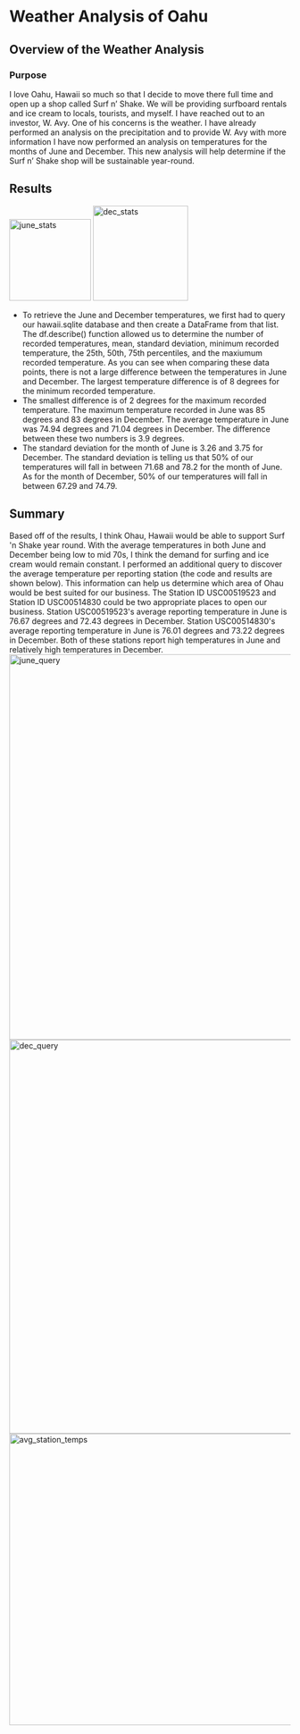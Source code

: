 # Weather Analysis of Oahu
## Overview of the Weather Analysis
### Purpose
I love Oahu, Hawaii so much so that I decide to move there full time and open up a shop called Surf n’ Shake. We will be providing surfboard rentals and ice cream to locals, tourists, and myself. I have reached out to an investor, W. Avy. One of his concerns is the weather. I have already performed an analysis on the precipitation and to provide W. Avy with more information I have now performed an analysis on temperatures for the months of June and December. This new analysis will help determine if the Surf n’ Shake shop will be sustainable year-round.
## Results
<img width="146" alt="june_stats" src="https://user-images.githubusercontent.com/103657822/175394675-65a6abe9-7e1f-401c-801b-9db182817c58.png">
<img width="170" alt="dec_stats" src="https://user-images.githubusercontent.com/103657822/175394682-002092d8-ed8f-4fe1-b1cf-b765f3b29dda.png">

* To retrieve the June and December temperatures, we first had to query our hawaii.sqlite database and then create a DataFrame from that list. The df.describe() function allowed us to determine the number of recorded temperatures, mean, standard deviation, minimum recorded temperature, the 25th, 50th, 75th percentiles, and the maxiumum recorded temperature. As you can see when comparing these data points, there is not a large difference between the temperatures in June and December. The largest temperature difference is of 8 degrees for the minimum recorded temperature.
* The smallest difference is of 2 degrees for the maximum recorded temperature. The maximum temperature recorded in June was 85 degrees and 83 degrees in December. The average temperature in June was 74.94 degrees and 71.04 degrees in December. The difference between these two numbers is 3.9 degrees.
* The standard deviation for the month of June is 3.26 and 3.75 for December. The standard deviation is telling us that 50% of our temperatures will fall in between 71.68 and 78.2 for the month of June. As for the month of December, 50% of our temperatures will fall in between 67.29 and 74.79.
## Summary
Based off of the results, I think Ohau, Hawaii would be able to support Surf 'n Shake year round. With the average temperatures in both June and December being low to mid 70s, I think the demand for surfing and ice cream would remain constant. I performed an additional query to discover the average temperature per reporting station (the code and results are shown below). This information can help us determine which area of Ohau would be best suited for our business. The Station ID USC00519523 and Station ID USC00514830 could be two appropriate places to open our business. Station USC00519523's average reporting temperature in June is 76.67 degrees and 72.43 degrees in December. Station USC00514830's average reporting temperature in June is 76.01 degrees and 73.22 degrees in December. Both of these stations report high temperatures in June and relatively high temperatures in December. 
<img width="690" alt="june_query" src="https://user-images.githubusercontent.com/103657822/175431705-006c5785-426b-43c3-b7d1-09623a26dde9.png">
<img width="705" alt="dec_query" src="https://user-images.githubusercontent.com/103657822/175431716-e2ccd5bd-4b3f-49cd-95b0-bbfa4fd17a2d.png">
<img width="522" alt="avg_station_temps" src="https://user-images.githubusercontent.com/103657822/175431718-949599f7-0222-4223-9ac2-c84d8f9f3dc6.png">
